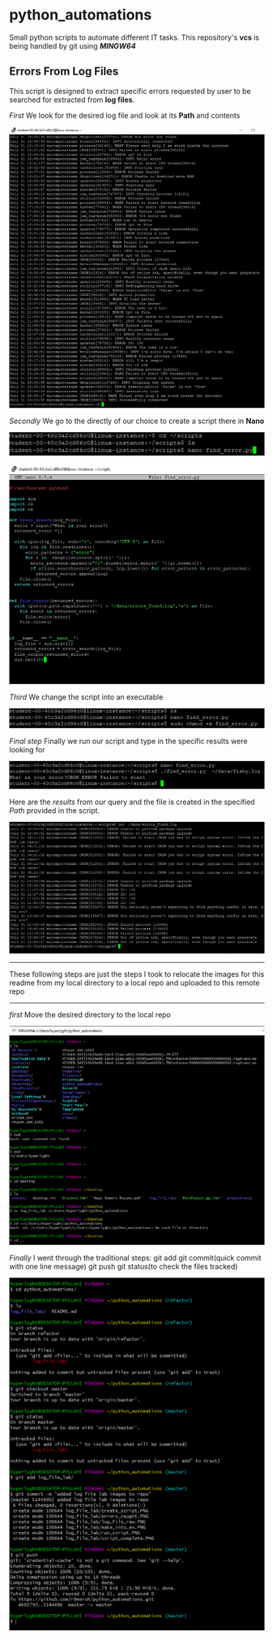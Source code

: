 # python_automations
Small python scripts to automate different IT tasks.
This repository's **vcs** is being handled by git using ***MINGW64***

## Errors From Log Files ##
This script is designed to extract specific errors requested by user to be searched for 
extracted from **log files**.

*First* 
We look for the desired log file and look at its **Path** and contents

![log_file_raw](https://github.com/r0meroh/python_automations/blob/master/log_file_lab/log_file_raw.PNG)


*Secondly*
We go to the directly of our choice to create a script there in **Nano**

![create_script](https://github.com/r0meroh/python_automations/blob/master/log_file_lab/create_script.PNG)


![script](https://github.com/r0meroh/python_automations/blob/master/log_file_lab/script_complete.PNG)

*Third*
We change the script into an executable

![change_into_ex](https://github.com/r0meroh/python_automations/blob/master/log_file_lab/make_into_ex.PNG)


*Final step*
Finally we run our script and type in the specific results were looking for

![final](https://github.com/r0meroh/python_automations/blob/master/log_file_lab/run_script.PNG)

Here are the *results* from our query and the file is created in the specified *Path* provided 
in the script.

![results](https://github.com/r0meroh/python_automations/blob/master/log_file_lab/errors_caught.PNG)

---

These following steps are just the steps I took to relocate the images for this readme from my local
directory to a local repo and uploaded to this remote repo

---

*first* 
Move the desired directory to the local repo

![move_dir](https://github.com/r0meroh/python_automations/blob/master/log_file_lab/move_file_to_repo.PNG)

*Finally*
I went through the traditional steps:
git add
git commit(quick commit with one line message)
git push
git status(to check the files tracked)

![git_stuff](https://github.com/r0meroh/python_automations/blob/master/log_file_lab/push_images_to_master.PNG)
